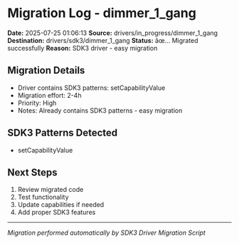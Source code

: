 # Migration Log - dimmer_1_gang

**Date:** 2025-07-25 01:06:13
**Source:** drivers/in_progress/dimmer_1_gang
**Destination:** drivers/sdk3/dimmer_1_gang
**Status:** âœ… Migrated successfully
**Reason:** SDK3 driver - easy migration

## Migration Details
- Driver contains SDK3 patterns: setCapabilityValue
- Migration effort: 2-4h
- Priority: High
- Notes: Already contains SDK3 patterns - easy migration

## SDK3 Patterns Detected
- setCapabilityValue

## Next Steps
1. Review migrated code
2. Test functionality
3. Update capabilities if needed
4. Add proper SDK3 features

---
*Migration performed automatically by SDK3 Driver Migration Script*
